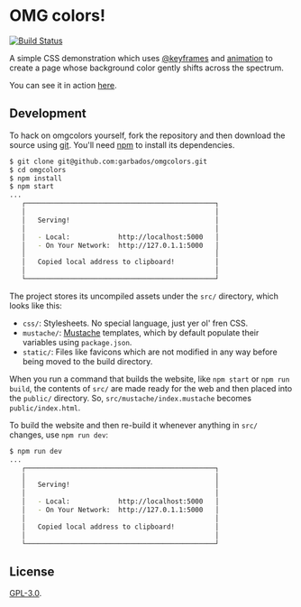 # OMG colors!

[![Build Status](https://travis-ci.org/garbados/omgcolors.svg?branch=master)](https://travis-ci.org/garbados/omgcolors)

A simple CSS demonstration which uses [@keyframes](https://developer.mozilla.org/en-US/docs/Web/CSS/@keyframes) and [animation](https://developer.mozilla.org/en-US/docs/Web/CSS/animation) to create a page whose background color gently shifts across the spectrum.

You can see it in action [here](http://garbados.github.io/omgcolors/).

## Development

To hack on omgcolors yourself, fork the repository and then download the source using [git](https://git-scm.com/). You'll need [npm](https://www.npmjs.com/) to install its dependencies.

```bash
$ git clone git@github.com:garbados/omgcolors.git
$ cd omgcolors
$ npm install
$ npm start
...
   ┌───────────────────────────────────────────────┐
   │                                               │
   │   Serving!                                    │
   │                                               │
   │   - Local:            http://localhost:5000   │
   │   - On Your Network:  http://127.0.1.1:5000   │
   │                                               │
   │   Copied local address to clipboard!          │
   │                                               │
   └───────────────────────────────────────────────┘
```

The project stores its uncompiled assets under the `src/` directory, which looks like this:

- `css/`: Stylesheets. No special language, just yer ol' fren CSS.
- `mustache/`: [Mustache](https://github.com/janl/mustache.js#mustachejs---logic-less-mustache-templates-with-javascript) templates, which by default populate their variables using `package.json`.
- `static/`: Files like favicons which are not modified in any way before being moved to the build directory.

When you run a command that builds the website, like `npm start` or `npm run build`, the contents of `src/` are made ready for the web and then placed into the `public/` directory. So, `src/mustache/index.mustache` becomes `public/index.html`.

To build the website and then re-build it whenever anything in `src/` changes, use `npm run dev`:

```bash
$ npm run dev
...
   ┌───────────────────────────────────────────────┐
   │                                               │
   │   Serving!                                    │
   │                                               │
   │   - Local:            http://localhost:5000   │
   │   - On Your Network:  http://127.0.1.1:5000   │
   │                                               │
   │   Copied local address to clipboard!          │
   │                                               │
   └───────────────────────────────────────────────┘
```

## License

[GPL-3.0](https://opensource.org/licenses/GPL-3.0).
